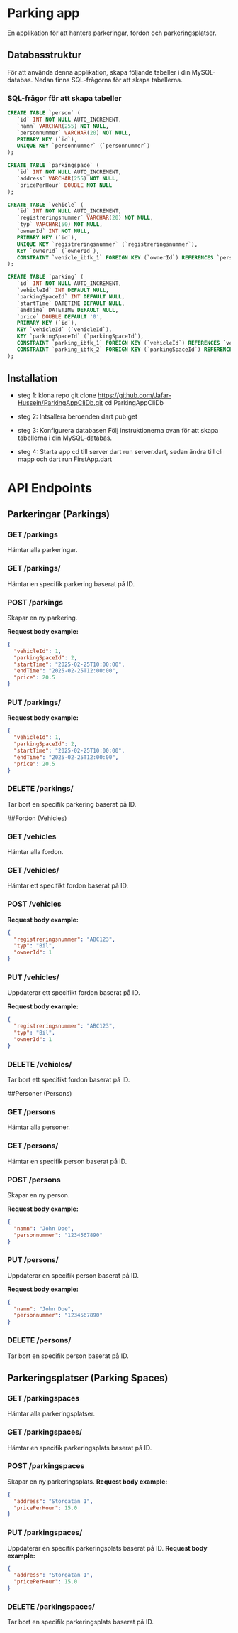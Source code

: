 # Parking app

En applikation för att hantera parkeringar, fordon och parkeringsplatser.

## Databasstruktur

För att använda denna applikation, skapa följande tabeller i din MySQL-databas. Nedan finns SQL-frågorna för att skapa tabellerna.

### SQL-frågor för att skapa tabeller

```sql
CREATE TABLE `person` (
   `id` INT NOT NULL AUTO_INCREMENT,
   `namn` VARCHAR(255) NOT NULL,
   `personnummer` VARCHAR(20) NOT NULL,
   PRIMARY KEY (`id`),
   UNIQUE KEY `personnummer` (`personnummer`)
);

CREATE TABLE `parkingspace` (
   `id` INT NOT NULL AUTO_INCREMENT,
   `address` VARCHAR(255) NOT NULL,
   `pricePerHour` DOUBLE NOT NULL
);

CREATE TABLE `vehicle` (
   `id` INT NOT NULL AUTO_INCREMENT,
   `registreringsnummer` VARCHAR(20) NOT NULL,
   `typ` VARCHAR(50) NOT NULL,
   `ownerId` INT NOT NULL,
   PRIMARY KEY (`id`),
   UNIQUE KEY `registreringsnummer` (`registreringsnummer`),
   KEY `ownerId` (`ownerId`),
   CONSTRAINT `vehicle_ibfk_1` FOREIGN KEY (`ownerId`) REFERENCES `person` (`id`)
);

CREATE TABLE `parking` (
   `id` INT NOT NULL AUTO_INCREMENT,
   `vehicleId` INT DEFAULT NULL,
   `parkingSpaceId` INT DEFAULT NULL,
   `startTime` DATETIME DEFAULT NULL,
   `endTime` DATETIME DEFAULT NULL,
   `price` DOUBLE DEFAULT '0',
   PRIMARY KEY (`id`),
   KEY `vehicleId` (`vehicleId`),
   KEY `parkingSpaceId` (`parkingSpaceId`),
   CONSTRAINT `parking_ibfk_1` FOREIGN KEY (`vehicleId`) REFERENCES `vehicle` (`id`),
   CONSTRAINT `parking_ibfk_2` FOREIGN KEY (`parkingSpaceId`) REFERENCES `parkingspace` (`id`)
);
```

## Installation

- steg 1: klona repo
git clone https://github.com/Jafar-Hussein/ParkingAppCliDb.git
cd ParkingAppCliDb

- steg 2: Intsallera beroenden
dart pub get

- steg 3: Konfigurera databasen
Följ instruktionerna ovan för att skapa tabellerna i din MySQL-databas.

- steg 4: Starta app
cd till server dart run server.dart, sedan ändra till cli mapp och dart run FirstApp.dart

# API Endpoints

## Parkeringar (Parkings)

### GET /parkings
Hämtar alla parkeringar.

### GET /parkings/<id>
Hämtar en specifik parkering baserat på ID.

### POST /parkings
Skapar en ny parkering.

**Request body example:**
```json
{
  "vehicleId": 1,
  "parkingSpaceId": 2,
  "startTime": "2025-02-25T10:00:00",
  "endTime": "2025-02-25T12:00:00",
  "price": 20.5
}
```
### PUT /parkings/<id>

**Request body example:**
```json
{
  "vehicleId": 1,
  "parkingSpaceId": 2,
  "startTime": "2025-02-25T10:00:00",
  "endTime": "2025-02-25T12:00:00",
  "price": 20.5
}
```
### DELETE /parkings/<id>
Tar bort en specifik parkering baserat på ID.

##Fordon (Vehicles)

### GET /vehicles
Hämtar alla fordon.

### GET /vehicles/<id>
Hämtar ett specifikt fordon baserat på ID.

### POST /vehicles

**Request body example:**

```json
{
  "registreringsnummer": "ABC123",
  "typ": "Bil",
  "ownerId": 1
}

```

### PUT /vehicles/<id>
Uppdaterar ett specifikt fordon baserat på ID.

**Request body example:**

```json
{
  "registreringsnummer": "ABC123",
  "typ": "Bil",
  "ownerId": 1
}

```

### DELETE /vehicles/<id>
Tar bort ett specifikt fordon baserat på ID.

##Personer (Persons)

### GET /persons
Hämtar alla personer.

### GET /persons/<id>
Hämtar en specifik person baserat på ID.

### POST /persons
Skapar en ny person.

**Request body example:**

```json
{
  "namn": "John Doe",
  "personnummer": "1234567890"
}


```

### PUT /persons/<id>
Uppdaterar en specifik person baserat på ID.

**Request body example:**
```json
{
  "namn": "John Doe",
  "personnummer": "1234567890"
}
```

### DELETE /persons/<id>
Tar bort en specifik person baserat på ID.

## Parkeringsplatser (Parking Spaces)

### GET /parkingspaces
Hämtar alla parkeringsplatser.

### GET /parkingspaces/<id>
Hämtar en specifik parkeringsplats baserat på ID.

### POST /parkingspaces
Skapar en ny parkeringsplats.
**Request body example:**
```json
{
  "address": "Storgatan 1",
  "pricePerHour": 15.0
}

```

### PUT /parkingspaces/<id>
Uppdaterar en specifik parkeringsplats baserat på ID.
**Request body example:**
```json
{
  "address": "Storgatan 1",
  "pricePerHour": 15.0
}
```

### DELETE /parkingspaces/<id>
Tar bort en specifik parkeringsplats baserat på ID.